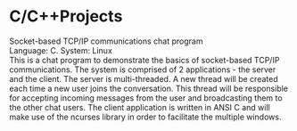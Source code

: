 # C/C++Projects

Socket-based TCP/IP communications chat program<br>
Language: C. System: Linux<br>
This is a chat program to demonstrate the basics of socket-based TCP/IP communications. The system is comprised of 2 applications - the server and the client. The server is multi-threaded. A new thread will be created each time a new user joins the conversation. This thread will be responsible for accepting incoming messages from the user and broadcasting them to the other chat users. The client application is written in ANSI C and will make use of the ncurses library in order to facilitate the multiple windows.<br>

